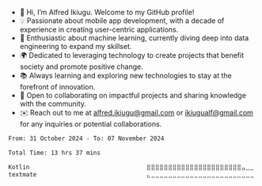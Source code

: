 -	👋 Hi, I’m Alfred Ikiugu. Welcome to my GitHub profile!
- 💡 Passionate about mobile app development, with a decade of experience in creating user-centric applications.
- 🤖 Enthusiastic about machine learning, currently diving deep into data engineering to expand my skillset.
- 🌍 Dedicated to leveraging technology to create projects that benefit society and promote positive change.
- 📚 Always learning and exploring new technologies to stay at the forefront of innovation.
- 💬 Open to collaborating on impactful projects and sharing knowledge with the community.
- ✉️ Reach out to me at alfred.ikiugu@gmail.com or ikiugualf@gmail.com for any inquiries or potential collaborations.

<!---
ikiugu/ikiugu is a ✨ special ✨ repository because its `README.md` (this file) appears on your GitHub profile.
You can click the Preview link to take a look at your changes.
--->

<!--START_SECTION:waka-->

```txt
From: 31 October 2024 - To: 07 November 2024

Total Time: 13 hrs 37 mins

Kotlin                                 ⣿⣿⣿⣿⣿⣿⣿⣿⣿⣿⣿⣿⣿⣿⣿⣿⣿⣿⣿⣿⣿⣿⣤⣀⣀   89.16 %
textmate                               ⣄⣀⣀⣀⣀⣀⣀⣀⣀⣀⣀⣀⣀⣀⣀⣀⣀⣀⣀⣀⣀⣀⣀⣀⣀   00.55 %
```

<!--END_SECTION:waka-->
